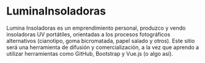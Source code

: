 # LuminaInsoladoras
Lumina Insoladoras es un emprendimiento personal, produzco y vendo insoladoras UV portátiles, orientadas a los procesos fotográficos alternativos (cianotipo, goma bicromatada, papel salado y otros).
Este sitio será una herramienta de difusión y comercialización, a la vez que aprendo a utilizar herramientas como GitHub, Bootstrap y Vue.js (o algo así).
